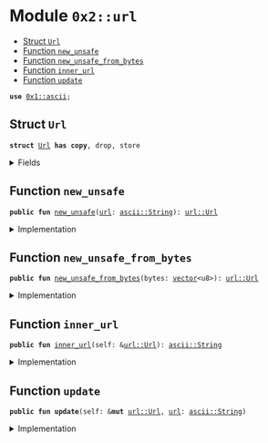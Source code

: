 
<a name="0x2_url"></a>

# Module `0x2::url`



-  [Struct `Url`](#0x2_url_Url)
-  [Function `new_unsafe`](#0x2_url_new_unsafe)
-  [Function `new_unsafe_from_bytes`](#0x2_url_new_unsafe_from_bytes)
-  [Function `inner_url`](#0x2_url_inner_url)
-  [Function `update`](#0x2_url_update)


<pre><code><b>use</b> <a href="../../dependencies/move-stdlib/ascii.md#0x1_ascii">0x1::ascii</a>;
</code></pre>



<a name="0x2_url_Url"></a>

## Struct `Url`



<pre><code><b>struct</b> <a href="../../dependencies/mgo-framework/url.md#0x2_url_Url">Url</a> <b>has</b> <b>copy</b>, drop, store
</code></pre>



<details>
<summary>Fields</summary>


<dl>
<dt>
<code><a href="../../dependencies/mgo-framework/url.md#0x2_url">url</a>: <a href="../../dependencies/move-stdlib/ascii.md#0x1_ascii_String">ascii::String</a></code>
</dt>
<dd>

</dd>
</dl>


</details>

<a name="0x2_url_new_unsafe"></a>

## Function `new_unsafe`



<pre><code><b>public</b> <b>fun</b> <a href="../../dependencies/mgo-framework/url.md#0x2_url_new_unsafe">new_unsafe</a>(<a href="../../dependencies/mgo-framework/url.md#0x2_url">url</a>: <a href="../../dependencies/move-stdlib/ascii.md#0x1_ascii_String">ascii::String</a>): <a href="../../dependencies/mgo-framework/url.md#0x2_url_Url">url::Url</a>
</code></pre>



<details>
<summary>Implementation</summary>


<pre><code><b>public</b> <b>fun</b> <a href="../../dependencies/mgo-framework/url.md#0x2_url_new_unsafe">new_unsafe</a>(<a href="../../dependencies/mgo-framework/url.md#0x2_url">url</a>: String): <a href="../../dependencies/mgo-framework/url.md#0x2_url_Url">Url</a> {
    <a href="../../dependencies/mgo-framework/url.md#0x2_url_Url">Url</a> { <a href="../../dependencies/mgo-framework/url.md#0x2_url">url</a> }
}
</code></pre>



</details>

<a name="0x2_url_new_unsafe_from_bytes"></a>

## Function `new_unsafe_from_bytes`



<pre><code><b>public</b> <b>fun</b> <a href="../../dependencies/mgo-framework/url.md#0x2_url_new_unsafe_from_bytes">new_unsafe_from_bytes</a>(bytes: <a href="../../dependencies/move-stdlib/vector.md#0x1_vector">vector</a>&lt;u8&gt;): <a href="../../dependencies/mgo-framework/url.md#0x2_url_Url">url::Url</a>
</code></pre>



<details>
<summary>Implementation</summary>


<pre><code><b>public</b> <b>fun</b> <a href="../../dependencies/mgo-framework/url.md#0x2_url_new_unsafe_from_bytes">new_unsafe_from_bytes</a>(bytes: <a href="../../dependencies/move-stdlib/vector.md#0x1_vector">vector</a>&lt;u8&gt;): <a href="../../dependencies/mgo-framework/url.md#0x2_url_Url">Url</a> {
    <b>let</b> <a href="../../dependencies/mgo-framework/url.md#0x2_url">url</a> = <a href="../../dependencies/move-stdlib/ascii.md#0x1_ascii_string">ascii::string</a>(bytes);
    <a href="../../dependencies/mgo-framework/url.md#0x2_url_Url">Url</a> { <a href="../../dependencies/mgo-framework/url.md#0x2_url">url</a> }
}
</code></pre>



</details>

<a name="0x2_url_inner_url"></a>

## Function `inner_url`



<pre><code><b>public</b> <b>fun</b> <a href="../../dependencies/mgo-framework/url.md#0x2_url_inner_url">inner_url</a>(self: &<a href="../../dependencies/mgo-framework/url.md#0x2_url_Url">url::Url</a>): <a href="../../dependencies/move-stdlib/ascii.md#0x1_ascii_String">ascii::String</a>
</code></pre>



<details>
<summary>Implementation</summary>


<pre><code><b>public</b> <b>fun</b> <a href="../../dependencies/mgo-framework/url.md#0x2_url_inner_url">inner_url</a>(self: &<a href="../../dependencies/mgo-framework/url.md#0x2_url_Url">Url</a>): String{
    self.<a href="../../dependencies/mgo-framework/url.md#0x2_url">url</a>
}
</code></pre>



</details>

<a name="0x2_url_update"></a>

## Function `update`



<pre><code><b>public</b> <b>fun</b> <b>update</b>(self: &<b>mut</b> <a href="../../dependencies/mgo-framework/url.md#0x2_url_Url">url::Url</a>, <a href="../../dependencies/mgo-framework/url.md#0x2_url">url</a>: <a href="../../dependencies/move-stdlib/ascii.md#0x1_ascii_String">ascii::String</a>)
</code></pre>



<details>
<summary>Implementation</summary>


<pre><code><b>public</b> <b>fun</b> <b>update</b>(self: &<b>mut</b> <a href="../../dependencies/mgo-framework/url.md#0x2_url_Url">Url</a>, <a href="../../dependencies/mgo-framework/url.md#0x2_url">url</a>: String) {
    self.<a href="../../dependencies/mgo-framework/url.md#0x2_url">url</a> = <a href="../../dependencies/mgo-framework/url.md#0x2_url">url</a>;
}
</code></pre>



</details>
